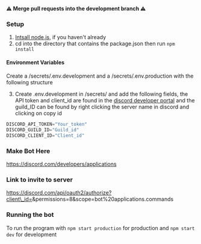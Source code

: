 
#### :warning: Merge pull requests into the development branch :warning:

### Setup

1. [Intsall node.js](https://nodejs.org/en/download/), if you haven't already
2. cd into the directory that contains the package.json then run `npm install`

#### Environment Variables

Create a /secrets/.env.development and a /secrets/.env.production with the following structure

3. Create .env.development in /secrets/ and add the following fields, the API token and client_id are found in the [discord developer portal](https://discord.com/developers/applications) and the guild_ID can be found by right clicking the server name in discord and clicking on copy id

```js
DISCORD_API_TOKEN="Your_token" 
DISCORD_GUILD_ID="Guild_id"
DISCORD_CLIENT_ID="Client_id"
```

### Make Bot Here

https://discord.com/developers/applications


### Link to invite to server

https://discord.com/api/oauth2/authorize?client\_id=<applicationid>&permissions=8&scope=bot%20applications.commands


### Running the bot

To run the program with  `npm start production` for production and `npm start dev` for development
